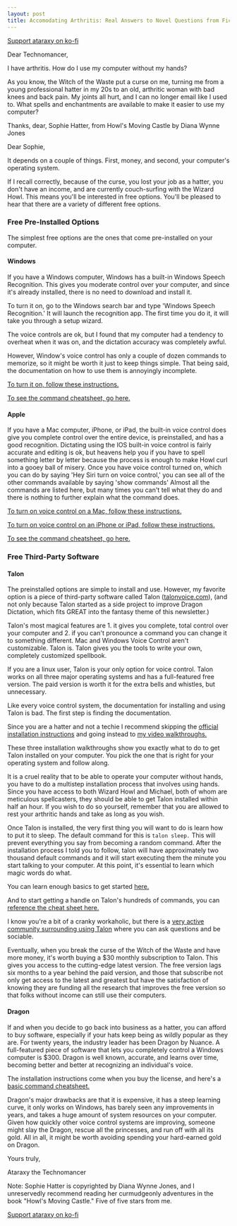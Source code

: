 ```yaml
---
layout: post
title: Accomodating Arthritis: Real Answers to Novel Questions from Fictional Characters
---
```

[Support ataraxy on ko-fi](https://ko-fi.com/R5R53E8FJ)

Dear Technomancer,

I have arthritis.  How do I use my computer without my hands?

As you know, the Witch of the Waste put a curse on me, turning me from a young professional hatter in my 20s to an old, arthritic woman with bad knees and back pain.  My joints all hurt, and I can no longer email like I used to.  What spells and enchantments are available to make it easier to use my computer? 

Thanks, dear,
Sophie Hatter, from Howl's Moving Castle by Diana Wynne Jones

Dear Sophie, 

It depends on a couple of things.  First, money, and second, your computer's operating system.  

If I recall correctly, because of the curse, you lost your job as a hatter, you don't have an income, and are currently couch-surfing with the Wizard Howl.  This means you'll be interested in free options.  You'll be pleased to hear that there are a variety of different free options. 

### Free Pre-Installed Options

The simplest free options are the ones that come pre-installed on your computer.

#### Windows

If you have a Windows computer, Windows has a built-in Windows Speech Recognition.  This gives you moderate control over your computer, and since it's already installed, there is no need to download and install it. 

To turn it on, go to the Windows search bar and type 'Windows Speech Recognition.'  It will launch the recognition app.  The first time you do it, it will take you through a setup wizard.  

The voice controls are ok, but I found that my computer had a tendency to overheat when it was on, and the dictation accuracy was completely awful.

However, Window's voice control has only a couple of dozen commands to memorize, so it might be worth it just to keep things simple.  That being said, the documentation on how to use them is annoyingly incomplete.

[To turn it on, follow these instructions.](https://support.microsoft.com/en-us/windows/use-voice-recognition-in-windows-83ff75bd-63eb-0b6c-18d4-6fae94050571)

[To see the command cheatsheet, go here.](https://support.microsoft.com/en-us/windows/windows-speech-recognition-commands-9d25ef36-994d-f367-a81a-a326160128c7)

#### Apple

If you have a Mac computer, iPhone, or iPad,  the built-in voice control does give you complete control over the entire device, is preinstalled, and has a good recognition.  Dictating using the IOS built-in voice control is fairly accurate and editing is ok, but heavens help you if you have to spell something letter by letter because the process is enough to make Howl curl into a gooey ball of misery. Once you have voice control turned on, which you can do by saying 'Hey Siri turn on voice control,'  you can see all of the other commands available by saying 'show commands' Almost all the commands are listed here, but many times you can't tell what they do and there is nothing to further explain what the command does. 

[To turn on voice control on a Mac, follow these instructions. ](https://www.igeeksblog.com/how-to-use-voice-control-on-mac/)

[To turn on voice control on an iPhone or iPad, follow these instructions.](https://www.reddit.com/r/apple/comments/gvyrlm/list_of_voice_control_commands_for_ios_13_and_up/)

[To see the command cheatsheet, go here.](https://www.imore.com/everything-you-can-do-voice-control-iphone-and-ipad)


### Free Third-Party Software

#### Talon 

The preinstalled options are simple to install and use. However, my favorite option is a piece of third-party software called Talon ([talonvoice.com](http://talonvoice.com)), (and not only because Talon started as a side project to improve Dragon Dictation, which fits GREAT into the fantasy theme of this newsletter.)

Talon's most magical features are 1. it gives you complete, total control over your computer and 2. if you can't pronounce a command you can change it to something different.  Mac and Windows Voice Control aren't customizable.  Talon is.  Talon gives you the tools to write your own, completely customized spellbook. 

If you are a linux user, Talon is your only option for voice control. Talon works on all three major operating systems and has a full-featured free version. The paid version is worth it for the extra bells and whistles, but unnecessary.

Like every voice control system,  the documentation for installing and using Talon is bad. The first step is finding the documentation.

Since you are a hatter and not a techie I recommend skipping the [official installation instructions](https://talonvoice.com/docs/index.html#getting-started) and going instead to [my video walkthroughs.](https://youtube.com/playlist?list=PLOChdnCXLga7EapGx9lTIld7eBm1dEgeb)

These three installation walkthroughs show you exactly what to do to get Talon installed on your computer. You pick the one that is right for your operating system and follow along.

It is a cruel reality that to be able to operate your computer without hands, you have to do a multistep installation process that involves using hands. Since you have access to both Wizard Howl and Michael, both of whom are meticulous spellcasters,  they should be able to get Talon installed within half an hour.  If you wish to do so yourself, remember that you are allowed to rest your arthritic hands and take as long as you wish. 

Once Talon is installed, the very first thing you will want to do is learn how to put it to sleep. The default command for this is `talon sleep.`  This will prevent everything you say from becoming a random command. After the installation process I told you to follow, talon will have approximately two thousand default commands and it will start executing them the minute you start talking to your computer. At this point, it's essential to learn which magic words do what.

You can learn enough basics to get started [here.](https://chaosparrot.github.io/talon_practice/)

And to start getting a handle on Talon's hundreds of commands, you can [reference the cheat sheet here.](https://talon-knausj-cheatsheet.netlify.app/)

I know you're a bit of a cranky workaholic, but there is a [very active community surrounding using Talon](https://talon.slack.com) where you can ask questions and be sociable. 

Eventually, when you break the curse of the Witch of the Waste and have more money, it's worth buying a $30 monthly subscription to Talon. This gives you access to the cutting-edge latest version. The free version lags six months to a year behind the paid version,  and those that subscribe not only get access to the latest and greatest but have the satisfaction of knowing they are funding all the research that improves the free version so that folks without income can still use their computers.

#### Dragon 

If and when you decide to go back into business as a hatter, you can afford to buy software, especially if your hats keep being as wildly popular as they are.  For twenty years, the industry leader has been Dragon by Nuance. A full-featured piece of software that lets you completely control a Windows computer is $300. Dragon is well known, accurate, and learns over time, becoming better and better at recognizing an individual's voice.

The installation instructions come when you buy the license, and here's a [basic command cheatsheet.](https://www.nuance.com/content/dam/nuance/en_us/collateral/dragon/command-cheat-sheet/ct-dragon-professional-individual-en-us.pdf)

Dragon's major drawbacks are that it is expensive, it has a steep learning curve, it only works on Windows, has barely seen any improvements in years, and takes a huge amount of system resources on your computer.  Given how quickly other voice control systems are improving, someone might slay the Dragon, rescue all the princesses, and run off with all its gold.  All in all, it might be worth avoiding spending your hard-earned gold on Dragon.

Yours truly, 

Ataraxy the Technomancer

Note: Sophie Hatter is copyrighted by Diana Wynne Jones, and I unreservedly recommend reading her curmudgeonly adventures in the book "Howl's Moving Castle." Five of five stars from me.

[Support ataraxy on ko-fi](https://ko-fi.com/R5R53E8FJ)
